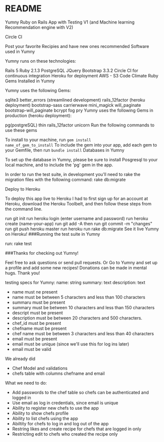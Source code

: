 # README

Yumny Ruby on Rails App with Testing V1
(and Machine learning Recommendation engine with V2)

Circle CI 

Post your favorite Recipies and have new ones recommended
Software used in Yumny

Yumny runs on these technologies:

Rails 5
Ruby 2.1.3
PostgreSQL
JQuery
Bootstrap 3.3.2
Circle CI for continuous integration
Heroku for deployment
AWS - S3
Code Climate
Ruby Gems Installed in Yumny

Yumny uses the following Gems:

sqlite3
better_errors (streamlined development)
rails_12factor (heroku deployment)
bootstrap-sass
carrierwave
mini_magick
will_paginate
bootstrap-will_paginate
bcrypt
fog
pry
Yumny uses the following Gems in production (heroku deployment):

pg(postgreSQL)
thin
rails_12factor
unicorn
Run the following commands to use these gems

To install to your machine, run
  <code>gem install name_of_gem_to_install</code>
To include the gem into your app,
    add each gem to your Gemfile, then
    run <code>bundle install</code>
Databases in Yumny

To set up the database in Yumny, please be sure to install Posgresql to your local machine, and to include the 'pg' gem in the app.

In order to run the test suite, in development you'll need to rake the migration files with the following command:
rake db:migrate

Deploy to Heroku

To deploy this app live to Heroku I had to first sign up for an account at Heroku, download the Heroku Toolbelt, and then follow these steps from the command line.

run git init
run heroku login (enter username and password)
run heroku create (name-your-app)
run git add -A then run git commit -m "changes"
run git push heroku master
run heroku run rake db:migrate
See it live Yumny on Heroku!
###Running the test suite in Yumny

run: rake test

###Thanks for checking out Yumny!

Feel free to ask questions or send pull requests. Or Go to Yumny and set up a profile and add some new recipes! Donations can be made in mental hugs. Thank you!

testing specs for Yumny:
name: string
summary: text
description: text

- name must ne present
- name must be between 5 characters and less than 100 characters
- summaru must be present
- summary must be between 10 characters and less than 150 characters
- descript must be present
- description must be between 20 characters and 500 characters.
- chef_id must be present
- chefname must be present 
- chef name must be between 3 characters and less than 40 characters
- email must be present 
- email must be unique (since we'll use this for log ins later)
- email must be valid

We already did
- Chef Model and validations
- chefs table with columns chefname and email

What we need to do:
- Add passwords to the chef table so chefs can be authenticated and logged in
- Use email as log in credentials, since email is unique
- Ability to register new chefs to use the app
- Ability to show chefs profile
- Ability to list chefs using the app
- Abiltity for chefs to log in and log out of the app
- Restring likes and create recipe for chefs that are logged in only
- Restricting edit to chefs who created the recipe only


